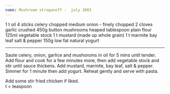 ```yaml
---
name: Mushroom stroganoff -  july 2003
---
```


1 t oil
4 sticks celery chopped 
medium onion - finely chopped
2 cloves garlic crushed
450g button mushrooms
heaped tablespoon plain flour
125ml vegetable stock
1 t mustard (made up whole grain)
1 t marmite
bay leaf
salt & pepper
150g low fat natural yogurt

---

Saute celery, onion, garlice and mushoroms in oil for 5 mins until tender.  Add flour and cook for a few minutes more, then add vegetable stock and stir until sauce thickens.  Add mustard, marmite, bay leaf, salt & pepper.  Simmer for 1 minute then add yogurt.  Reheat gently and serve with pasta.

Add some stir fried chicken if liked.  
t = teaspoon

